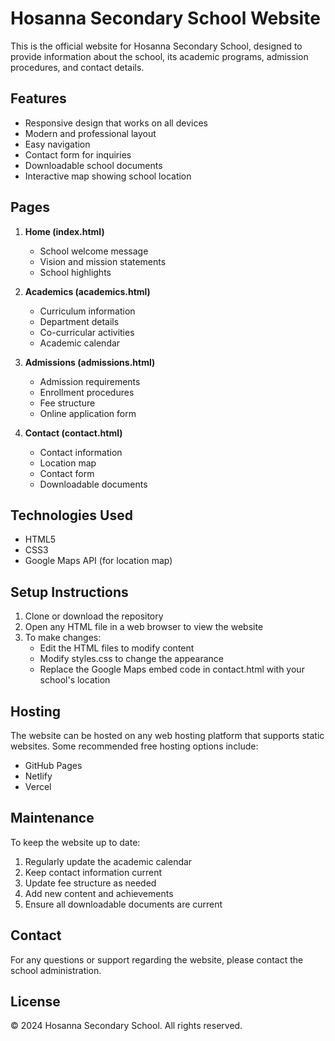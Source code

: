 # Hosanna Secondary School Website

This is the official website for Hosanna Secondary School, designed to provide information about the school, its academic programs, admission procedures, and contact details.

## Features

- Responsive design that works on all devices
- Modern and professional layout
- Easy navigation
- Contact form for inquiries
- Downloadable school documents
- Interactive map showing school location

## Pages

1. **Home (index.html)**
   - School welcome message
   - Vision and mission statements
   - School highlights

2. **Academics (academics.html)**
   - Curriculum information
   - Department details
   - Co-curricular activities
   - Academic calendar

3. **Admissions (admissions.html)**
   - Admission requirements
   - Enrollment procedures
   - Fee structure
   - Online application form

4. **Contact (contact.html)**
   - Contact information
   - Location map
   - Contact form
   - Downloadable documents

## Technologies Used

- HTML5
- CSS3
- Google Maps API (for location map)

## Setup Instructions

1. Clone or download the repository
2. Open any HTML file in a web browser to view the website
3. To make changes:
   - Edit the HTML files to modify content
   - Modify styles.css to change the appearance
   - Replace the Google Maps embed code in contact.html with your school's location

## Hosting

The website can be hosted on any web hosting platform that supports static websites. Some recommended free hosting options include:

- GitHub Pages
- Netlify
- Vercel

## Maintenance

To keep the website up to date:

1. Regularly update the academic calendar
2. Keep contact information current
3. Update fee structure as needed
4. Add new content and achievements
5. Ensure all downloadable documents are current

## Contact

For any questions or support regarding the website, please contact the school administration.

## License

© 2024 Hosanna Secondary School. All rights reserved. 